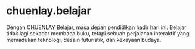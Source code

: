 # chuenlay.belajar
Dengan CHUENLAY Belajar, masa depan pendidikan hadir hari ini. Belajar tidak lagi sekadar membaca buku, tetapi sebuah perjalanan interaktif yang memadukan teknologi, desain futuristik, dan kekayaan budaya.
